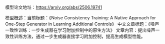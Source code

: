 模型论文地址：https://arxiv.org/abs/2506.19741

模型概述：当前标题：《Noise Consistency Training: A Native Approach for One-Step Generator in Learning Additional Controls》
中文文章标题：《噪声一致性训练：一步生成器在学习附加控制中的原生方法》
文章内容：提出噪声一致性训练方法，通过一步生成器直接学习附加控制，提高生成模型性能。
